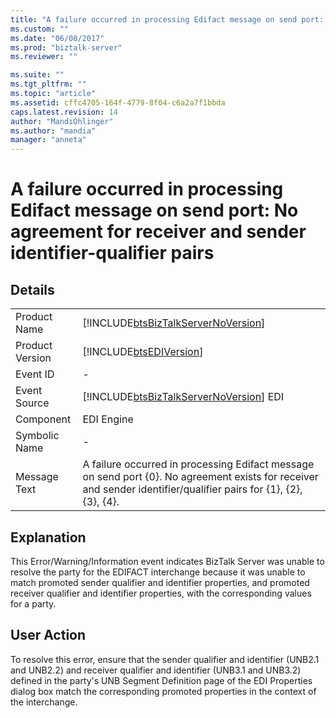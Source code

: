```yaml
---
title: "A failure occurred in processing Edifact message on send port: No agreement for receiver and sender identifier-qualifier pairs | Microsoft Docs"
ms.custom: ""
ms.date: "06/08/2017"
ms.prod: "biztalk-server"
ms.reviewer: ""

ms.suite: ""
ms.tgt_pltfrm: ""
ms.topic: "article"
ms.assetid: cffc4705-164f-4779-8f04-c6a2a7f1bbda
caps.latest.revision: 14
author: "MandiOhlinger"
ms.author: "mandia"
manager: "anneta"
---
```

# A failure occurred in processing Edifact message on send port: No agreement for receiver and sender identifier-qualifier pairs
## Details  
  
|                 |                                                                                                                                                                   |
|-----------------|-------------------------------------------------------------------------------------------------------------------------------------------------------------------|
|  Product Name   |                                        [!INCLUDE[btsBizTalkServerNoVersion](../includes/btsbiztalkservernoversion-md.md)]                                         |
| Product Version |                                                    [!INCLUDE[btsEDIVersion](../includes/btsediversion-md.md)]                                                     |
|    Event ID     |                                                                                 -                                                                                 |
|  Event Source   |                                      [!INCLUDE[btsBizTalkServerNoVersion](../includes/btsbiztalkservernoversion-md.md)] EDI                                       |
|    Component    |                                                                            EDI Engine                                                                             |
|  Symbolic Name  |                                                                                 -                                                                                 |
|  Message Text   | A failure occurred in processing Edifact message on send port {0}. No agreement exists for receiver and sender identifier/qualifier pairs for {1}, {2}, {3}, {4}. |
  
## Explanation  
 This Error/Warning/Information event indicates BizTalk Server was unable to resolve the party for the EDIFACT interchange because it was unable to match promoted sender qualifier and identifier properties, and promoted receiver qualifier and identifier properties, with the corresponding values for a party.  
  
## User Action  
 To resolve this error, ensure that the sender qualifier and identifier (UNB2.1 and UNB2.2) and receiver qualifier and identifier (UNB3.1 and UNB3.2) defined in the party's UNB Segment Definition page of the EDI Properties dialog box match the corresponding promoted properties in the context of the interchange.